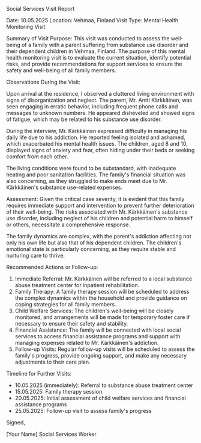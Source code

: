 Social Services Visit Report

Date: 10.05.2025
Location: Vehmaa, Finland
Visit Type: Mental Health Monitoring Visit

Summary of Visit Purpose:
This visit was conducted to assess the well-being of a family with a parent suffering from substance use disorder and their dependent children in Vehmaa, Finland. The purpose of this mental health monitoring visit is to evaluate the current situation, identify potential risks, and provide recommendations for support services to ensure the safety and well-being of all family members.

Observations During the Visit:

Upon arrival at the residence, I observed a cluttered living environment with signs of disorganization and neglect. The parent, Mr. Antti Kärkkäinen, was seen engaging in erratic behavior, including frequent phone calls and messages to unknown numbers. He appeared disheveled and showed signs of fatigue, which may be related to his substance use disorder.

During the interview, Mr. Kärkkäinen expressed difficulty in managing his daily life due to his addiction. He reported feeling isolated and ashamed, which exacerbated his mental health issues. The children, aged 8 and 10, displayed signs of anxiety and fear, often hiding under their beds or seeking comfort from each other.

The living conditions were found to be substandard, with inadequate heating and poor sanitation facilities. The family's financial situation was also concerning, as they struggled to make ends meet due to Mr. Kärkkäinen's substance use-related expenses.

Assessment:
Given the critical case severity, it is evident that this family requires immediate support and intervention to prevent further deterioration of their well-being. The risks associated with Mr. Kärkkäinen's substance use disorder, including neglect of his children and potential harm to himself or others, necessitate a comprehensive response.

The family dynamics are complex, with the parent's addiction affecting not only his own life but also that of his dependent children. The children's emotional state is particularly concerning, as they require stable and nurturing care to thrive.

Recommended Actions or Follow-up:

1. Immediate Referral: Mr. Kärkkäinen will be referred to a local substance abuse treatment center for inpatient rehabilitation.
2. Family Therapy: A family therapy session will be scheduled to address the complex dynamics within the household and provide guidance on coping strategies for all family members.
3. Child Welfare Services: The children's well-being will be closely monitored, and arrangements will be made for temporary foster care if necessary to ensure their safety and stability.
4. Financial Assistance: The family will be connected with local social services to access financial assistance programs and support with managing expenses related to Mr. Kärkkäinen's addiction.
5. Follow-up Visits: Regular follow-up visits will be scheduled to assess the family's progress, provide ongoing support, and make any necessary adjustments to their care plan.

Timeline for Further Visits:

* 10.05.2025 (immediately): Referral to substance abuse treatment center
* 15.05.2025: Family therapy session
* 20.05.2025: Initial assessment of child welfare services and financial assistance programs
* 25.05.2025: Follow-up visit to assess family's progress

Signed,

[Your Name]
Social Services Worker